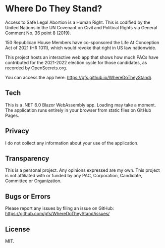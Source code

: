 # Where Do They Stand?

Access to Safe Legal Abortion is a Human Right. This is codified by the United Nations in the UN Covenant on Civil and Political Rights via General Comment No. 36 point 8 (2019).

150 Republican House Members have co-sponsored the Life At Conception Act of 2021 (HR 1011), which would revoke that right in US law nationwide.

This project hosts an interactive web app that shows how much PACs have contributed for the 2021-2022 election cycle for those candidates, as recorded by OpenSecrets.org.

You can access the app here: https://gfs.github.io/WhereDoTheyStand/. 

## Tech
This is a .NET 6.0 Blazor WebAssembly app. Loading may take a moment. The application runs entirely in your browser from static files on GitHub Pages. 

## Privacy
I do not collect any information about your use of the application.

## Transparency
This is a personal project. Any opinions expressed are my own. This project is not affiliated with or funded by any PAC, Corporation, Candidate, Committee or Organization. 

## Bugs or Errors
Please report any issues by filing an issue on GitHub: https://github.com/gfs/WhereDoTheyStand/issues/

## License
MIT.

